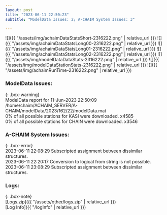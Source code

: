 ```yaml
---
layout: post
title: "2023-06-11 22:50:23"
subtitle: "ModelData Issues: 2; A-CHAIM System Issues: 3"

---
```


![]({{ "/assets/img/achaimDataStatsShort-2316222.png" | relative_url }})
![]({{ "/assets/img/achaimDataStatsLong00-2316222.png" | relative_url }})
![]({{ "/assets/img/achaimDataStatsLong01-2316222.png" | relative_url }})
![]({{ "/assets/img/achaimDataStatsLong02-2316222.png" | relative_url }})
![]({{ "/assets/img/modelDataDataStats-2316222.png" | relative_url }})
![]({{ "/assets/img/modelDataStationStats-2316222.png" | relative_url }})
![]({{ "/assets/img/achaimRunTime-2316222.png" | relative_url }})


### ModelData Issues:  
  
{: .box-warning}  
 ModelData report for 11-Jun-2023 22:50:09   
 /home/chaim/ACHAIM_SERVER/A-CHAIM/modelData/2023/162/22/modelData.mat   
 0% of all possible stations for KASI were downloaded. x4585   
 0% of all possible stations for CHAIN were downloaded. x3546   
  
### A-CHAIM System Issues:  
  
{: .box-error}  
2023-06-11 22:08:29 Subscripted assignment between dissimilar structures.  
2023-06-11 22:20:17 Conversion to logical from string is not possible.  
2023-06-11 23:08:29 Subscripted assignment between dissimilar structures.  

### Logs:  
  
{: .box-note}  
[Logs.zip]({{ "/assets/other/logs.zip" | relative_url }})  
[Log Info]({{ "/logInfo" | relative_url }})  
